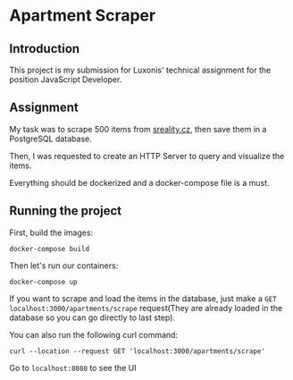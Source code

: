 # Apartment Scraper

## Introduction

This project is my submission for Luxonis' technical assignment for the position JavaScript Developer.

## Assignment

My task was to scrape 500 items from [sreality.cz](https://www.sreality.cz/en), then save them in a PostgreSQL database.

Then, I was requested to create an HTTP Server to query and visualize the items. 

Everything should be dockerized and a docker-compose file is a must.

## Running the project

First, build the images:

``` shell
docker-compose build
```

Then let's run our containers:

``` shell
docker-compose up
```

If you want to scrape and load the items in the database, just make a `GET localhost:3000/apartments/scrape` request(They are already loaded in the database so you can go directly to last step).

You can also run the following curl command:

``` shell
curl --location --request GET 'localhost:3000/apartments/scrape'
```

Go to `localhost:8080` to see the UI